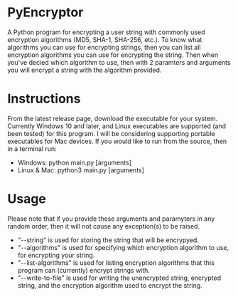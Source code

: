 # PyEncryptor
A Python program for encrypting a user string with commonly used encryption algorithms (MD5, SHA-1, SHA-256, etc.). To know what algorithms you can use for encrypting strings, then you can list all encryption algorithms you can use for encrypting the string. Then when you've decied which algorithm to use, then with 2 paramters and arguments you will encrypt a string with the algorithm provided.

# Instructions
From the latest release page, download the executable for your system. Currently Windows 10 and later, and Linux executables are supported (and been tested) for this program. I will be considering supporting portable executables for Mac devices. If you would like to run from the source, then in a terminal run:
* Windows: python main.py [arguments]
* Linux & Mac: python3 main.py [arguments]

# Usage
Please note that if you provide these arguments and paramyters in any random order, then it will not cause any exception(s) to be raised.
* "--string" is used for storing the string that will be encrypyed.
* "--algorithms" is used for specifying which encryption algorithm to use, for encrypting your string.
* "--list-algorithms" is used for listing encryption algorithms that this program can (currently) encrypt strings with.
* "--write-to-file" is used for writing the unencrypted string, encrypted string, and the encryption algorithm used to encrypt the string.
